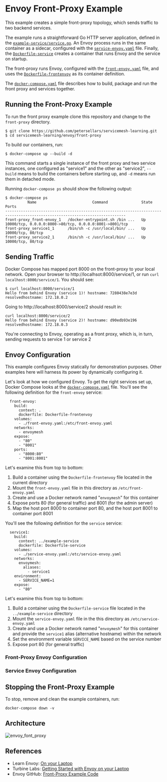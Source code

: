 # Envoy Front-Proxy Example
This example creates a simple front-proxy topology, which sends traffic to two
backend services.

The example runs a straightforward Go HTTP server application, defined in the
[`example-service/service.go`](../example-service/service.go). An Envoy process
runs in the same container as a sidecar, configured with the
[`service-envoy.yaml`](./service-envoy.yaml) file. Finally, the
[`Dockerfile-service`](../example-service/Dockerfile-service) creates a
container that runs Envoy and the service on startup.

The front-proxy runs Envoy, configured with the
[`front-envoy.yaml`](./front-envoy.yaml) file, and uses the
[`Dockerfile-frontenvoy`](./Dockerfile-frontenvoy) as its container definition.

The [`docker-compose.yaml`](./docker-compose.yaml) file describes how to build,
package and run the front proxy and services together.

## Running the Front-Proxy Example
To run the front proxy example clone this repository and change to the
`front-proxy` directory.

```
$ git clone https://github.com/petersellars/servicemesh-learning.git
$ cd servicemesh-learning/envoy/front-proxy
```

To build our containers, run:

```
$ docker-compose up --build -d
```

This command starts a single instance of the front proxy and two service
instances, one configured as "service1" and the other as "service2", `--build`
means to build the containers before starting up, and `-d` means run them in
detached mode.

Running `docker-compose ps` should show the following output:

```
$ docker-compose ps
          Name                         Command               State                            Ports                         
----------------------------------------------------------------------------------------------------------------------------
front-proxy_front-envoy_1   /docker-entrypoint.sh /bin ...   Up      10000/tcp, 0.0.0.0:8000->80/tcp, 0.0.0.0:8001->8001/tcp
front-proxy_service1_1      /bin/sh -c /usr/local/bin/ ...   Up      10000/tcp, 80/tcp                                      
front-proxy_service2_1      /bin/sh -c /usr/local/bin/ ...   Up      10000/tcp, 80/tcp  
```

## Sending Traffic
Docker Compose has mapped port 8000 on the front-proxy to your local network.
Open your browser to http://localhsot:8000/service/1, or run `curl
localhost:8000/service/1`. You should see:

```
$ curl localhost:8000/service/1
Hello from behind Envoy (service 1)! hostname: 7280438e7e3d resolvedhostname: 172.18.0.2
```

Going to http://localhost:8000/service/2 should result in:

```
curl localhost:8000/service/2
Hello from behind Envoy (service 2)! hostname: d90edb93e196 resolvedhostname: 172.18.0.3
```

You're connecting to Envoy, operating as a front proxy, which is, in turn,
sending requests to service 1 or service 2

## Envoy Configuration
This example configures Envoy statically for demonstration purposes. Other
examples here will harness its power by dynamically configuring it.

Let's look at how we configured Envoy. To get the right services set up, Docker
Compose looks at the [`docker-compose.yaml`](./docker-compose.yaml) file.
You'll see the following definition for the `front-envoy` service:

```
  front-envoy:
    build:
      context: .
      dockerfile: Dockerfile-frontenvoy
    volumes:
      - ./front-envoy.yaml:/etc/front-envoy.yaml
    networks:
      - envoymesh
    expose:
      - "80"
      - "8001"
    ports:
      - "8000:80"
      - "8001:8001"
```

Let's examine this from top to bottom:

1. Build a container using the `Dockerfile-frontenvoy` file located in the
   current directory
2. Mount the `front-envoy.yaml` file in this directory as
   `/etc/front-envoy.yaml`
3. Create and use a Docker network named "`envoymesh`" for this container
4. Expose ports 80 (for general traffic) and 8001 (for the admin server)
5. Map the host port 8000 to container port 80, and the host port 8001 to
   container port 8001

You'll see the following definition for the `service` service:

```
  service1:
    build:
      context: ../example-service
      dockerfile: Dockerfile-service
    volumes:
      - ./service-envoy.yaml:/etc/service-envoy.yaml
    networks:
      envoymesh:
        aliases:
          - service1
    environment:
      - SERVICE_NAME=1
    expose:
      - "80"
```

Let's examine this from top to bottom:

1. Build a container using the `Dockerfile-service` file located in the `../example-service` directory
2. Mount the `service-envoy.yaml` file in the this directory as `/etc/service-envoy.yaml`
3. Create and use a Docker network named "`envoymesh`" for this container and provide the `service1` alias (alternative hostname) within the network
4. Set the environment variable `SERVICE_NAME` based on the service number
5. Expose port 80 (for general traffic)

### Front-Proxy Envoy Configuration

### Service Envoy Configuration

## Stopping the Front-Proxy Example

To stop, remove and clean the example containers, run:
```
docker-compose down -v
```

## Architecture

![envoy_font_proxy](http://www.plantuml.com/plantuml/proxy?cache=no&src=https://raw.githubusercontent.com/petersellars/servicemesh-learning/envoy-initial/envoy/front-proxy/c4_component.puml)

## References

* Learn Envoy: [On your Laptop](https://www.envoyproxy.io/learn/on-your-laptop)
* Turbine Labs: [Getting Started with Envoy on your Laptop](https://blog.turbinelabs.io/getting-started-with-envoy-on-your-laptop-1b1a7073fd8e)
* Envoy GitHub: [Front-Proxy Example Code](https://github.com/envoyproxy/envoy/tree/release/v1.13/examples/front-proxy)
